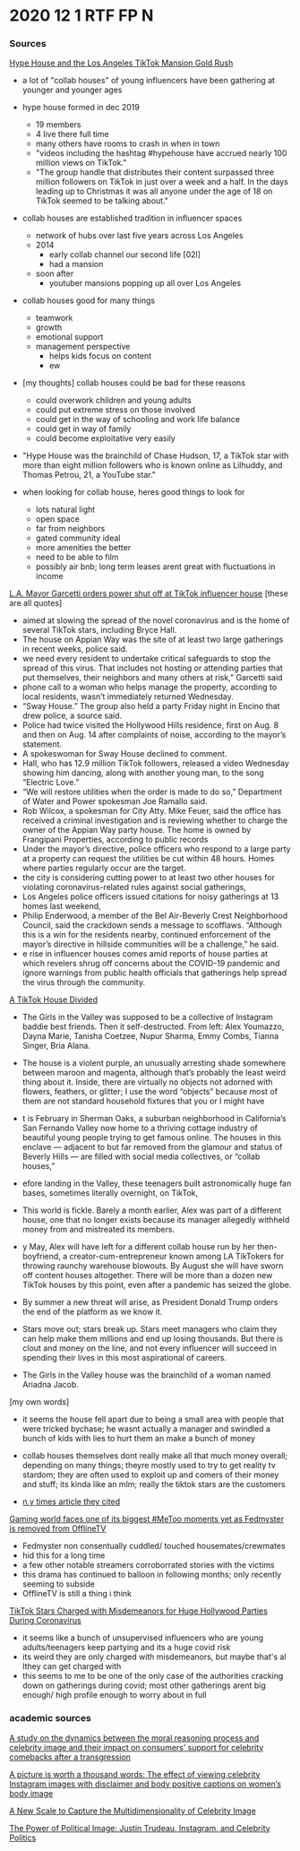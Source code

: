 # 2020 12 1 RTF FP N

### Sources

[Hype House and the Los Angeles TikTok Mansion Gold Rush](https://www.nytimes.com/2020/01/03/style/hype-house-los-angeles-tik-tok.html)

- a lot of "collab houses" of young influencers have been gathering at younger and younger ages

- hype house formed in dec 2019
  - 19 members
  - 4 live there full time
  - many others have rooms to crash in when in town
  - "videos including the hashtag #hypehouse have accrued nearly 100 million views on TikTok."
  - "The group handle that distributes their content surpassed three million followers on TikTok in just over a week and a half. In the days leading up to Christmas it was all anyone under the age of 18 on TikTok seemed to be talking about."

- collab houses are established tradition in influencer spaces
  - network of hubs over last five years across Los Angeles
  - 2014
    - early collab channel our second life [02l]
    - had a mansion
  - soon after
    - youtuber mansions popping up all over Los Angeles

- collab houses good for many things
  - teamwork
  - growth
  - emotional support
  - management perspective
    - helps kids focus on content
    - ew

- [my thoughts] collab houses could be bad for these reasons
  - could overwork children and young adults
  - could put extreme stress on those involved
  - could get in the way of schooling and work life balance
  - could get in way of family
  - could become exploitative very easily

- "Hype House was the brainchild of Chase Hudson, 17, a TikTok star with more than eight million followers who is known online as Lilhuddy, and Thomas Petrou, 21, a YouTube star."

- when looking for collab house, heres good things to look for
  - lots natural light
  - open space
  - far from neighbors
  - gated community ideal
  - more amenities the better
  - need to be able to film
  - possibly air bnb; long term leases arent great with fluctuations in income

[L.A. Mayor Garcetti orders power shut off at TikTok influencer house](https://www.latimes.com/california/story/2020-08-19/tiktok-house-bryce-hall-los-angeles-eric-garcetti)
[these are all quotes]
- aimed at slowing the spread of the novel coronavirus and is the home of several TikTok stars, including Bryce Hall.
- The house on Appian Way was the site of at least two large gatherings in recent weeks, police said.
- we need every resident to undertake critical safeguards to stop the spread of this virus. That includes not hosting or attending parties that put themselves, their neighbors and many others at risk,” Garcetti said
- phone call to a woman who helps manage the property, according to local residents, wasn’t immediately returned Wednesday.
- “Sway House.” The group also held a party Friday night in Encino that drew police, a source said.
- Police had twice visited the Hollywood Hills residence, first on Aug. 8 and then on Aug. 14 after complaints of noise, according to the mayor’s statement.
- A spokeswoman for Sway House declined to comment.
- Hall, who has 12.9 million TikTok followers, released a video Wednesday showing him dancing, along with another young man, to the song “Electric Love.”
- “We will restore utilities when the order is made to do so,” Department of Water and Power spokesman Joe Ramallo said.
- Rob Wilcox, a spokesman for City Atty. Mike Feuer, said the office has received a criminal investigation and is reviewing whether to charge the owner of the Appian Way party house. The home is owned by Frangipani Properties, according to public records
- Under the mayor’s directive, police officers who respond to a large party at a property can request the utilities be cut within 48 hours. Homes where parties regularly occur are the target.
- the city is considering cutting power to at least two other houses for violating coronavirus-related rules against social gatherings,
- Los Angeles police officers issued citations for noisy gatherings at 13 homes last weekend,
- Philip Enderwood, a member of the Bel Air-Beverly Crest Neighborhood Council, said the crackdown sends a message to scofflaws. “Although this is a win for the residents nearby, continued enforcement of the mayor’s directive in hillside communities will be a challenge,” he said.
- e rise in influencer houses comes amid reports of house parties at which revelers shrug off concerns about the COVID-19 pandemic and ignore warnings from public health officials that gatherings help spread the virus through the community.


[A TikTok House Divided](https://www.vox.com/the-goods/21459677/tiktok-house-la-hype-sway-girls-in-the-valley)

- The Girls in the Valley was supposed to be a collective of Instagram baddie best friends. Then it self-destructed. From left: Alex Youmazzo, Dayna Marie, Tanisha Coetzee, Nupur Sharma, Emmy Combs, Tianna Singer, Bria Alana.

- The house is a violent purple, an unusually arresting shade somewhere between maroon and magenta, although that’s probably the least weird thing about it. Inside, there are virtually no objects not adorned with flowers, feathers, or glitter; I use the word “objects” because most of them are not standard household fixtures that you or I might have
- t is February in Sherman Oaks, a suburban neighborhood in California’s San Fernando Valley now home to a thriving cottage industry of beautiful young people trying to get famous online. The houses in this enclave — adjacent to but far removed from the glamour and status of Beverly Hills — are filled with social media collectives, or “collab houses,”
- efore landing in the Valley, these teenagers built astronomically huge fan bases, sometimes literally overnight, on TikTok, 
- This world is fickle. Barely a month earlier, Alex was part of a different house, one that no longer exists because its manager allegedly withheld money from and mistreated its members. 
- y May, Alex will have left for a different collab house run by her then-boyfriend, a creator-cum-entrepreneur known among LA TikTokers for throwing raunchy warehouse blowouts. By August she will have sworn off content houses altogether. There will be more than a dozen new TikTok houses by this point, even after a pandemic has seized the globe.
- By summer a new threat will arise, as President Donald Trump orders the end of the platform as we know it.
- Stars move out; stars break up. Stars meet managers who claim they can help make them millions and end up losing thousands. But there is clout and money on the line, and not every influencer will succeed in spending their lives in this most aspirational of careers.
- The Girls in the Valley house was the brainchild of a woman named Ariadna Jacob.

[my own words]
- it seems the house fell apart due to being a small area with people that were tricked bychase; he wasnt actually a manager and swindled a bunch of kids with lies to hurt them an make a bunch of money
- collab houses themselves dont really make all that much money overall; depending on many things; theyre mostly used to try to get reality tv stardom; they are often used to exploit up and comers of their money and stuff; its kinda like an mlm; really the tiktok stars are the customers

- [n.y times article they cited](https://www.nytimes.com/2020/01/03/style/hype-house-los-angeles-tik-tok.html)

[Gaming world faces one of its biggest #MeToo moments yet as Fedmyster is removed from OfflineTV](https://www.cnn.com/2020/06/30/tech/fedmyster-removed-offlinetv/index.html)

- Fedmyster non consentually cuddled/ touched housemates/crewmates
- hid this for a long time
- a few other notable streamers corroborrated stories with the victims
- this drama has continued to balloon in following months; only recently seeming to subside
- OfflineTV is still a thing i think

[TikTok Stars Charged with Misdemeanors for Huge Hollywood Parties During Coronavirus](https://www.latimes.com/california/story/2020-08-28/tiktok-stars-charged-with-misdemeanors-for-huge-hollywood-parties-during-coronavirus)

- it seems like a bunch of unsupervised influencers who are young adults/teenagers keep partying and its a huge covid risk
- its weird they are only charged with misdemeanors, but maybe that's al lthey can get charged with
- this seems to me to be one of the only case of the authorities cracking down on gatherings during covid; most other gatherings arent big enough/ high profile enough to worry about in full

<!--  -->
<!-- --- -->
<!--  -->
<!-- ### potential source locations -->
<!--  -->
<!-- [OfflineTV Wikipedia](https://en.wikipedia.org/wiki/OfflineTV) -->
<!--  -->
<!-- --- -->
<!--  -->
<!-- ### first hand places, not sources-->
<!--  -->
<!-- [Streamerhouse Website](https://streamerhouse.com/)-->
<!--  -->
<!-- [Reddit Post About Streaming Houses](https://www.reddit.com/r/Twitch/comments/807wf6/streaming_houses/)-->
<!--  -->
<!-- --- -->
<!--  -->
### academic sources

[A study on the dynamics between the moral reasoning process and celebrity image and their impact on consumers’ support for celebrity comebacks after a transgression](https://www-emerald-com.ezproxy.lib.utexas.edu/insight/content/doi/10.1108/JPBM-02-2019-2259/full/html)

[A picture is worth a thousand words: The effect of viewing celebrity Instagram images with disclaimer and body positive captions on women’s body image](https://www-sciencedirect-com.ezproxy.lib.utexas.edu/science/article/pii/S1740144520300279)

[A New Scale to Capture the Multidimensionality of Celebrity Image](https://journals-sagepub-com.ezproxy.lib.utexas.edu/doi/full/10.1177/0972150920919599)

[The Power of Political Image: Justin Trudeau, Instagram, and Celebrity Politics](https://journals-sagepub-com.ezproxy.lib.utexas.edu/doi/full/10.1177/0002764217744838)


<!--
Abbreviation Key
-->
